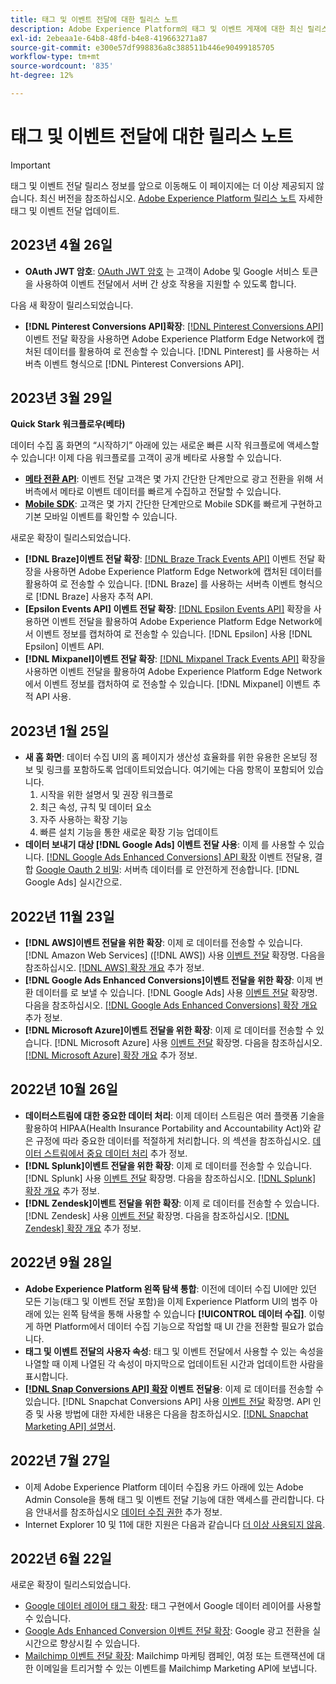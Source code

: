 ```yaml
---
title: 태그 및 이벤트 전달에 대한 릴리스 노트
description: Adobe Experience Platform의 태그 및 이벤트 게재에 대한 최신 릴리스 정보입니다.
exl-id: 2ebeaa1e-64b8-48fd-b4e8-419663271a87
source-git-commit: e300e57df998836a8c388511b446e90499185705
workflow-type: tm+mt
source-wordcount: '835'
ht-degree: 12%

---
```


# 태그 및 이벤트 전달에 대한 릴리스 노트

>[!IMPORTANT]
>
>태그 및 이벤트 전달 릴리스 정보를 앞으로 이동해도 이 페이지에는 더 이상 제공되지 않습니다. 최신 버전을 참조하십시오. [Adobe Experience Platform 릴리스 노트](https://experienceleague.adobe.com/docs/experience-platform/release-notes/latest.html#data-collection) 자세한 태그 및 이벤트 전달 업데이트.

## 2023년 4월 26일

* **OAuth JWT 암호**: [OAuth JWT 암호](https://experienceleague.adobe.com/docs/experience-platform/tags/event-forwarding/secrets.html) 는 고객이 Adobe 및 Google 서비스 토큰을 사용하여 이벤트 전달에서 서버 간 상호 작용을 지원할 수 있도록 합니다.

다음 새 확장이 릴리스되었습니다.

* **[!DNL Pinterest Conversions API]확장**: [[!DNL Pinterest Conversions API]](https://experienceleague.adobe.com/docs/experience-platform/tags/extensions/server/pinterest/overview.html) 이벤트 전달 확장을 사용하면 Adobe Experience Platform Edge Network에 캡처된 데이터를 활용하여 로 전송할 수 있습니다. [!DNL Pinterest] 를 사용하는 서버측 이벤트 형식으로 [!DNL Pinterest Conversions API].

## 2023년 3월 29일

**Quick Stark 워크플로우(베타)**

데이터 수집 홈 화면의 “시작하기” 아래에 있는 새로운 빠른 시작 워크플로에 액세스할 수 있습니다! 이제 다음 워크플로를 고객이 공개 베타로 사용할 수 있습니다.
* **[메타 전환 API](https://experienceleague.adobe.com/docs/experience-platform/tags/extensions/server/meta/overview.html#quick-start)**: 이벤트 전달 고객은 몇 가지 간단한 단계만으로 광고 전환을 위해 서버측에서 메타로 이벤트 데이터를 빠르게 수집하고 전달할 수 있습니다.
* **[Mobile SDK](https://developer.adobe.com/client-sdks/documentation/)**: 고객은 몇 가지 간단한 단계만으로 Mobile SDK를 빠르게 구현하고 기본 모바일 이벤트를 확인할 수 있습니다.

새로운 확장이 릴리스되었습니다.

* **[!DNL Braze]이벤트 전달 확장**: [[!DNL Braze Track Events API]](https://experienceleague.adobe.com/docs/experience-platform/tags/extensions/server/braze/overview.html) 이벤트 전달 확장을 사용하면 Adobe Experience Platform Edge Network에 캡처된 데이터를 활용하여 로 전송할 수 있습니다. [!DNL Braze] 를 사용하는 서버측 이벤트 형식으로 [!DNL Braze] 사용자 추적 API.
* **[Epsilon Events API] 이벤트 전달 확장**: [[!DNL Epsilon Events API]](https://experienceleague.adobe.com/docs/experience-platform/tags/extensions/server/braze/overview.html) 확장을 사용하면 이벤트 전달을 활용하여 Adobe Experience Platform Edge Network에서 이벤트 정보를 캡처하여 로 전송할 수 있습니다. [!DNL Epsilon] 사용 [!DNL Epsilon] 이벤트 API.
* **[!DNL Mixpanel]이벤트 전달 확장**: [[!DNL Mixpanel Track Events API]](https://experienceleague.adobe.com/docs/experience-platform/tags/extensions/server/braze/overview.html) 확장을 사용하면 이벤트 전달을 활용하여 Adobe Experience Platform Edge Network에서 이벤트 정보를 캡처하여 로 전송할 수 있습니다. [!DNL Mixpanel] 이벤트 추적 API 사용.

## 2023년 1월 25일

* **새 홈 화면**: 데이터 수집 UI의 홈 페이지가 생산성 효율화를 위한 유용한 온보딩 정보 및 링크를 포함하도록 업데이트되었습니다. 여기에는 다음 항목이 포함되어 있습니다.
   1. 시작을 위한 설명서 및 권장 워크플로
   1. 최근 속성, 규칙 및 데이터 요소
   1. 자주 사용하는 확장 기능
   1. 빠른 설치 기능을 통한 새로운 확장 기능 업데이트
* **데이터 보내기 대상 [!DNL Google Ads] 이벤트 전달 사용**: 이제 를 사용할 수 있습니다. [[!DNL Google Ads Enhanced Conversions] API 확장](../extensions/server/google-ads-enhanced-conversions/overview.md) 이벤트 전달용, 결합 [Google Oauth 2 비밀](../ui/event-forwarding/secrets.md#google-oauth2): 서버측 데이터를 로 안전하게 전송합니다. [!DNL Google Ads] 실시간으로.

## 2022년 11월 23일

* **[!DNL AWS]이벤트 전달을 위한 확장**: 이제 로 데이터를 전송할 수 있습니다. [!DNL Amazon Web Services] ([!DNL AWS]) 사용 [이벤트 전달](../../tags/ui/event-forwarding/overview.md) 확장명. 다음을 참조하십시오. [[!DNL AWS] 확장 개요](../../tags/extensions/server/aws/overview.md) 추가 정보.
* **[!DNL Google Ads Enhanced Conversions]이벤트 전달을 위한 확장**: 이제 변환 데이터를 로 보낼 수 있습니다. [!DNL Google Ads] 사용 [이벤트 전달](../../tags/ui/event-forwarding/overview.md) 확장명. 다음을 참조하십시오. [[!DNL Google Ads Enhanced Conversions] 확장 개요](../../tags/extensions/server/google-ads-enhanced-conversions/overview.md) 추가 정보.
* **[!DNL Microsoft Azure]이벤트 전달을 위한 확장**: 이제 로 데이터를 전송할 수 있습니다. [!DNL Microsoft Azure] 사용 [이벤트 전달](../../tags/ui/event-forwarding/overview.md) 확장명. 다음을 참조하십시오. [[!DNL Microsoft Azure] 확장 개요](../../tags/extensions/server/azure/overview.md) 추가 정보.

## 2022년 10월 26일

* **데이터스트림에 대한 중요한 데이터 처리**: 이제 데이터 스트림은 여러 플랫폼 기술을 활용하여 HIPAA(Health Insurance Portability and Accountability Act)와 같은 규정에 따라 중요한 데이터를 적절하게 처리합니다. 의 섹션을 참조하십시오. [데이터 스트림에서 중요 데이터 처리](../../datastreams/overview.md#sensitive) 추가 정보.
* **[!DNL Splunk]이벤트 전달을 위한 확장**: 이제 로 데이터를 전송할 수 있습니다. [!DNL Splunk] 사용 [이벤트 전달](../ui/event-forwarding/overview.md) 확장명. 다음을 참조하십시오. [[!DNL Splunk] 확장 개요](../extensions/server/splunk/overview.md) 추가 정보.
* **[!DNL Zendesk]이벤트 전달을 위한 확장**: 이제 로 데이터를 전송할 수 있습니다. [!DNL Zendesk] 사용 [이벤트 전달](../ui/event-forwarding/overview.md) 확장명. 다음을 참조하십시오. [[!DNL Zendesk] 확장 개요](../extensions/server/zendesk/overview.md) 추가 정보.

## 2022년 9월 28일

* **Adobe Experience Platform 왼쪽 탐색 통합**: 이전에 데이터 수집 UI에만 있던 모든 기능(태그 및 이벤트 전달 포함)을 이제 Experience Platform UI의 범주 아래에 있는 왼쪽 탐색을 통해 사용할 수 있습니다 **[!UICONTROL 데이터 수집]**. 이렇게 하면 Platform에서 데이터 수집 기능으로 작업할 때 UI 간을 전환할 필요가 없습니다.
* **태그 및 이벤트 전달의 사용자 속성**: 태그 및 이벤트 전달에서 사용할 수 있는 속성을 나열할 때 이제 나열된 각 속성이 마지막으로 업데이트된 시간과 업데이트한 사람을 표시합니다.
* **[[!DNL Snap Conversions API] 확장](https://exchange.adobe.com/apps/ec/108550) 이벤트 전달용**: 이제 로 데이터를 전송할 수 있습니다. [!DNL Snapchat Conversions API] 사용 [이벤트 전달](../../tags/ui/event-forwarding/overview.md) 확장명. API 인증 및 사용 방법에 대한 자세한 내용은 다음을 참조하십시오. [[!DNL Snapchat Marketing API] 설명서](https://marketingapi.snapchat.com/docs/conversion.html).

## 2022년 7월 27일

* 이제 Adobe Experience Platform 데이터 수집용 카드 아래에 있는 Adobe Admin Console을 통해 태그 및 이벤트 전달 기능에 대한 액세스를 관리합니다. 다음 안내서를 참조하십시오 [데이터 수집 권한](../../collection/permissions.md) 추가 정보.
* Internet Explorer 10 및 11에 대한 지원은 다음과 같습니다 [더 이상 사용되지 않음](../ie-deprecation.md).

## 2022년 6월 22일

새로운 확장이 릴리스되었습니다.

* [Google 데이터 레이어 태그 확장](../extensions/client/google-data-layer/overview.md): 태그 구현에서 Google 데이터 레이어를 사용할 수 있습니다.
* [Google Ads Enhanced Conversion 이벤트 전달 확장](https://partners.adobe.com/exchangeprogram/experiencecloud/exchange.details.108630.html): Google 광고 전환을 실시간으로 향상시킬 수 있습니다.
* [Mailchimp 이벤트 전달 확장](../extensions/server/mailchimp/overview.md): Mailchimp 마케팅 캠페인, 여정 또는 트랜잭션에 대한 이메일을 트리거할 수 있는 이벤트를 Mailchimp Marketing API에 보냅니다.